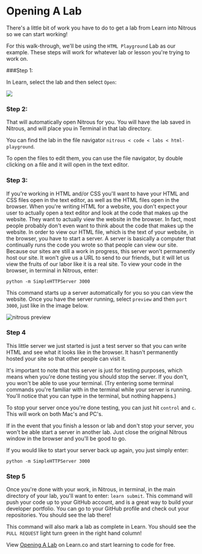 # Opening A Lab

There's a little bit of work you have to do to get a lab from Learn into Nitrous so we can start working!

For this walk-through, we'll be using the `HTML Playground` Lab as our example. These steps will work for whatever lab or lesson you're trying to work on.

###Step 1:

In Learn, select the lab and then select `Open`:

<img src="https://s3.amazonaws.com/after-school-assets/new-open-in-nitrous.png">


### Step 2:

That will automatically open Nitrous for you. You will have the lab saved in Nitrous, and will place you in Terminal in that lab directory.

You can find the lab in the file navigator `nitrous < code < labs < html-playground`.

To open the files to edit them, you can use the file navigator, by double clicking on a file and it will open in the text editor.

### Step 3:

If you're working in HTML and/or CSS you'll want to have your HTML and CSS files open in the text editor, as well as the HTML files open in the browser. When you're writing HTML for a website, you don't expect your user to actually open a text editor and look at the code that makes up the website. They want to actually view the website in the browser. In fact, most people probably don't even want to think about the code that makes up the website. In order to view our HTML file, which is the text of your website, in the browser, you have to start a server. A server is basically a computer that continually runs the code you wrote so that people can view our site. Because our sites are still a work in progress, this server won't permanently host our site. It won't give us a URL to send to our friends, but it will let us view the fruits of our labor like it is a real site. To view your code in the browser, in terminal in Nitrous, enter:

```
python -m SimpleHTTPServer 3000
```

This command starts up a server automatically for you so you can view the website. Once you have the server running, select `preview` and then `port 3000`, just like in the image below.

<img src="https://s3.amazonaws.com/after-school-assets/nitrous-preview.png" alt="nitrous preview">

### Step 4

This little server we just started is just a test server so that you can write HTML and see what it looks like in the browser. It hasn't permanently hosted your site so that other people can visit it.

It's important to note that this server is just for testing purposes, which means when you're done testing you should stop the server. If you don't, you won't be able to use your terminal. (Try entering some terminal commands you're familiar with in the terminal while your server is running. You'll notice that you can type in the terminal, but nothing happens.)

To stop your server once you're done testing, you can just hit `control` and `c`. This will work on both Mac's and PC's. 

If in the event that you finish a lesson or lab and don't stop your server, you won't be able start a server in another lab. Just close the original Nitrous window in the browser and you'll be good to go.

If you would like to start your server back up again, you just simply enter:

```
python -m SimpleHTTPServer 3000

``` 

### Step 5
Once you're done with your work, in Nitrous, in terminal, in the main directory of your lab, you'll want to enter: `learn submit`. This command will push your code up to your GitHub account, and is a great way to build your developer portfolio. You can go to your GitHub profile and check out your repositories. You should see the lab there!

This command will also mark a lab as complete in Learn. You should see the `PULL REQUEST` light turn green in the right hand column!

<p data-visibility='hidden'>View <a href='https://learn.co/lessons/hs-coding-club-fork-clone' title='Opening A Lab'>Opening A Lab</a> on Learn.co and start learning to code for free.</p>

